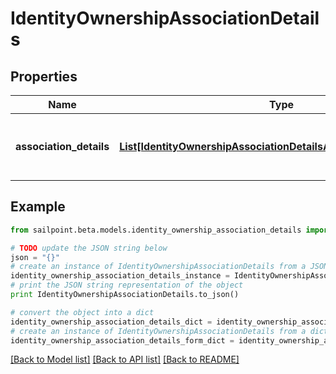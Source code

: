 # IdentityOwnershipAssociationDetails


## Properties
Name | Type | Description | Notes
------------ | ------------- | ------------- | -------------
**association_details** | [**List[IdentityOwnershipAssociationDetailsAssociationDetailsInner]**](IdentityOwnershipAssociationDetailsAssociationDetailsInner.md) | list of all the resource associations for the identity | [optional] 

## Example

```python
from sailpoint.beta.models.identity_ownership_association_details import IdentityOwnershipAssociationDetails

# TODO update the JSON string below
json = "{}"
# create an instance of IdentityOwnershipAssociationDetails from a JSON string
identity_ownership_association_details_instance = IdentityOwnershipAssociationDetails.from_json(json)
# print the JSON string representation of the object
print IdentityOwnershipAssociationDetails.to_json()

# convert the object into a dict
identity_ownership_association_details_dict = identity_ownership_association_details_instance.to_dict()
# create an instance of IdentityOwnershipAssociationDetails from a dict
identity_ownership_association_details_form_dict = identity_ownership_association_details.from_dict(identity_ownership_association_details_dict)
```
[[Back to Model list]](../README.md#documentation-for-models) [[Back to API list]](../README.md#documentation-for-api-endpoints) [[Back to README]](../README.md)


